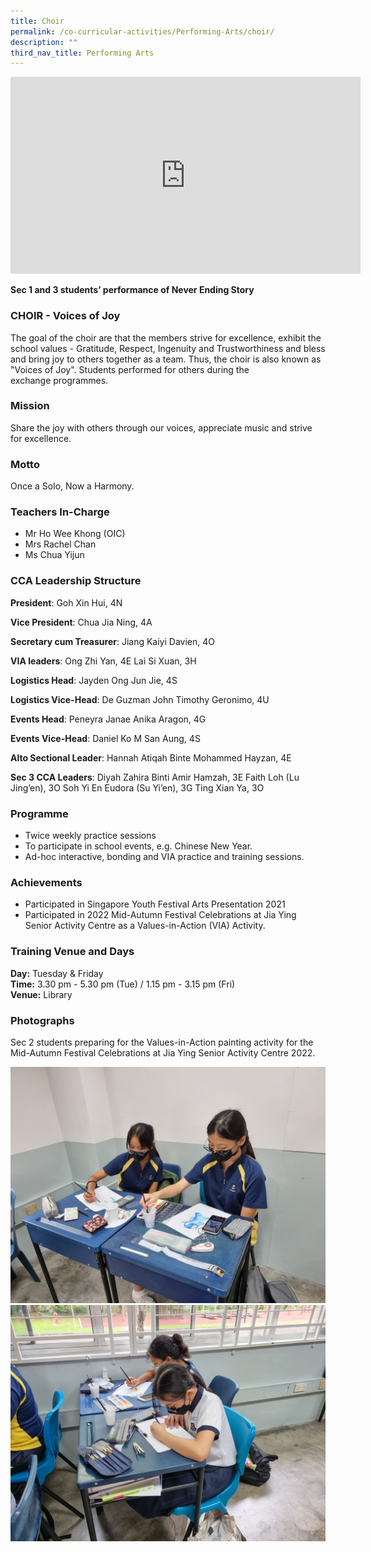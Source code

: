 ```yaml
---
title: Choir
permalink: /co-curricular-activities/Performing-Arts/choir/
description: ""
third_nav_title: Performing Arts
---
```

<iframe width="560" height="315" src="https://www.youtube.com/embed/8xxjiC7tFfc" title="YouTube video player" frameborder="0" allow="accelerometer; autoplay; clipboard-write; encrypted-media; gyroscope; picture-in-picture; web-share" allowfullscreen=""></iframe>  

**Sec 1 and 3 students’ performance of Never Ending Story**

### CHOIR - Voices of Joy

The goal of the choir are that the&nbsp;members strive for excellence, exhibit&nbsp;the school values - Gratitude, Respect,&nbsp;Ingenuity and Trustworthiness and&nbsp;bless and bring joy to others together&nbsp;as a team. Thus, the choir is also&nbsp;known as "Voices of Joy". Students&nbsp;performed for others during the exchange&nbsp;programmes.

### Mission

Share the joy with others through our voices, appreciate music and strive for excellence.

### Motto

Once a Solo, Now a Harmony.

### Teachers In-Charge

* Mr Ho Wee Khong (OIC)
* Mrs Rachel Chan
* Ms Chua Yijun

### CCA Leadership Structure

**President**: Goh Xin Hui, 4N

**Vice President**: Chua Jia Ning, 4A

**Secretary cum Treasurer**: Jiang Kaiyi Davien, 4O

**VIA leaders**: 
Ong Zhi Yan, 4E
Lai Si Xuan, 3H

**Logistics Head**: Jayden Ong Jun Jie, 4S

**Logistics Vice-Head**: De Guzman John Timothy Geronimo, 4U

**Events Head**: Peneyra Janae Anika Aragon, 4G

**Events Vice-Head**: Daniel Ko M San Aung, 4S

**Alto Sectional Leader**: Hannah Atiqah Binte Mohammed Hayzan, 4E

**Sec 3 CCA Leaders**:
Diyah Zahira Binti Amir Hamzah, 3E
Faith Loh (Lu Jing’en), 3O
Soh Yi En Eudora (Su Yi’en), 3G
Ting Xian Ya, 3O
  

### Programme
*   Twice weekly practice sessions
*   To participate in school events, e.g. Chinese New Year.
*   Ad-hoc interactive, bonding and VIA practice and training sessions.

### Achievements
*   Participated in Singapore Youth Festival Arts Presentation 2021
*   Participated in 2022 Mid-Autumn Festival Celebrations at Jia Ying Senior Activity Centre as a Values-in-Action (VIA) Activity.
    

### Training Venue and Days

**Day:**&nbsp;Tuesday &amp; Friday   
**Time:**&nbsp;3.30 pm - 5.30 pm (Tue) / 1.15 pm - 3.15 pm (Fri)   
**Venue:**&nbsp;Library

### Photographs

Sec 2 students preparing for the Values-in-Action painting activity for the Mid-Autumn Festival Celebrations at Jia Ying Senior Activity Centre 2022.

![](/images/Choir/Choir%201.jpg)
![](/images/Choir/Choir%202.jpg)